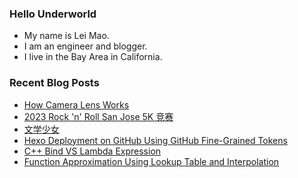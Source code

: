 ### Hello Underworld

- My name is Lei Mao.
- I am an engineer and blogger.
- I live in the Bay Area in California.


### Recent Blog Posts

<!-- BLOG-POST-LIST:START -->
- [How Camera Lens Works](https://leimao.github.io/blog/How-Camera-Lens-Works/)
- [2023 Rock &#39;n&#39; Roll San Jose 5K 竞赛](https://leimao.github.io/life/2023-Rock-n-Roll-San-Jose-5K/)
- [文学少女](https://leimao.github.io/essay/%E7%94%B7%E5%AD%90%E9%AB%98%E4%B8%AD%E7%94%9F%E7%9A%84%E6%97%A5%E5%B8%B8-%E6%96%87%E5%AD%A6%E5%B0%91%E5%A5%B3/)
- [Hexo Deployment on GitHub Using GitHub Fine-Grained Tokens](https://leimao.github.io/blog/Hexo-Deployment-GitHub-Fine-Grained-Tokens/)
- [C++ Bind VS Lambda Expression](https://leimao.github.io/blog/CPP-Bind-VS-Lambda-Expression/)
- [Function Approximation Using Lookup Table and Interpolation](https://leimao.github.io/blog/Function-Approximation-Lookup-Table-Interpolation/)
<!-- BLOG-POST-LIST:END -->
